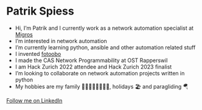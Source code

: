 # Patrik Spiess

- Hi, I’m Patrik and I currently work as a network automation specialist at [Migros](https://www.migros.ch/)
- I’m interested in network automation
- I’m currently learning python, ansible and other automation related stuff
- I invented [fotoobo](https://github.com/migros/fotoobo)
- I made the CAS Network Programmability at OST Rapperswil
- I am Hack Zurich 2022 attendee and Hack Zurich 2023 finalist
- I’m looking to collaborate on network automation projects written in python
- My hobbies are my family 👨🏻‍👩🏼‍👧🏼‍👧🏼, holidays 🏖️ and paragliding 🪂

[Follow me on LinkedIn](https://www.linkedin.com/comm/mynetwork/discovery-see-all?usecase=PEOPLE_FOLLOWS&followMember=patrik-spiess-0643b9246)
<!---
patrikspiess/patrikspiess is a ✨ special ✨ repository because its `README.md` (this file) appears on your GitHub profile.
You can click the Preview link to take a look at your changes.
--->
